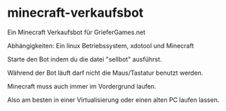 # minecraft-verkaufsbot
Ein Minecraft Verkaufsbot für GrieferGames.net



Abhängigkeiten: Ein linux Betriebssystem, xdotool und Minecraft	



Starte den Bot indem du die datei "sellbot" ausführst.

Während der Bot läuft darf nicht die Maus/Tastatur benutzt werden.

Minecraft muss auch immer im Vordergrund laufen.

Also am besten in einer Virtualisierung oder einen alten PC laufen lassen.
                
